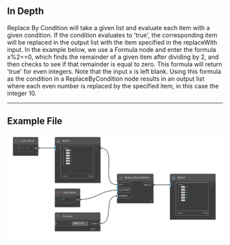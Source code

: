 ## In Depth
Replace By Condition will take a given list and evaluate each item with a given condition. If the condition evaluates to 'true', the corresponding item will be replaced in the output list with the item specified in the replaceWith input. In the example below, we use a Formula node and enter the formula x%2==0, which finds the remainder of a given item after dividing by 2, and then checks to see if that remainder is equal to zero. This formula will return 'true' for even integers. Note that the input x is left blank. Using this formula as the condition in a ReplaceByCondition node results in an output list where each even number is replaced by the specified item, in this case the integer 10.
___
## Example File

![ReplaceByCondition](./CoreNodeModels.HigherOrder.Replace_img.jpg)

